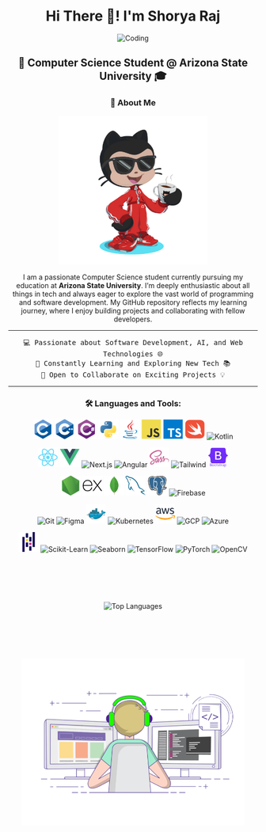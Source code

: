 <h1 align="center">Hi There 👋! I'm Shorya Raj</h1>

<p align="center">
  <img alt="Coding" width="500" src="https://user-images.githubusercontent.com/74038190/212749447-bfb7e725-6987-49d9-ae85-2015e3e7cc41.gif"/>
</p>

<h2 align="center">🚀 Computer Science Student @ Arizona State University 🎓</h2>


<h3 align="center"> 💬 About Me </h3> 

<p align="center">
  <img alt="Profile" width="300" src="Prof-1704497048430.png"/>
</p>

<p align="center">
  I am a passionate Computer Science student currently pursuing my education at <strong>Arizona State University</strong>. I’m deeply enthusiastic about all things in tech and always eager to explore the vast world of programming and software development. My GitHub repository reflects my learning journey, where I enjoy building projects and collaborating with fellow developers.
</p>

---

<p align="center">
  <samp>
    💻 Passionate about Software Development, AI, and Web Technologies 🌐<br>
    🌱 Constantly Learning and Exploring New Tech 📚<br>
    🤝 Open to Collaborate on Exciting Projects 💡<br>
  </samp>
</p>

---

<h3 align="center">🛠️ Languages and Tools:</h3>

<p align="center">
  <!-- Programming Languages -->
  <img src="https://raw.githubusercontent.com/devicons/devicon/master/icons/c/c-original.svg" alt="C" width="40"/>
  <img src="https://raw.githubusercontent.com/devicons/devicon/master/icons/cplusplus/cplusplus-original.svg" alt="C++" width="40"/>
  <img src="https://raw.githubusercontent.com/devicons/devicon/master/icons/csharp/csharp-original.svg" alt="C#" width="40"/>
  <img src="https://raw.githubusercontent.com/devicons/devicon/master/icons/python/python-original.svg" alt="Python" width="40"/>
  <img src="https://raw.githubusercontent.com/devicons/devicon/master/icons/java/java-original.svg" alt="Java" width="40"/>
  <img src="https://raw.githubusercontent.com/devicons/devicon/master/icons/javascript/javascript-original.svg" alt="JavaScript" width="40"/>
  <img src="https://raw.githubusercontent.com/devicons/devicon/master/icons/typescript/typescript-original.svg" alt="TypeScript" width="40"/>
  <img src="https://raw.githubusercontent.com/devicons/devicon/master/icons/swift/swift-original.svg" alt="Swift" width="40"/>
  <img src="https://www.vectorlogo.zone/logos/kotlinlang/kotlinlang-icon.svg" alt="Kotlin" width="40"/>
</p>

<p align="center">
  <!-- Frontend -->
  <img src="https://raw.githubusercontent.com/devicons/devicon/master/icons/react/react-original.svg" alt="React" width="40"/>
  <img src="https://raw.githubusercontent.com/devicons/devicon/master/icons/vuejs/vuejs-original.svg" alt="Vue.js" width="40"/>
  <img src="https://cdn.worldvectorlogo.com/logos/nextjs-2.svg" alt="Next.js" width="40"/>
  <img src="https://angular.io/assets/images/logos/angular/angular.svg" alt="Angular" width="40"/>
  <img src="https://raw.githubusercontent.com/devicons/devicon/master/icons/sass/sass-original.svg" alt="Sass" width="40"/>
  <img src="https://www.vectorlogo.zone/logos/tailwindcss/tailwindcss-icon.svg" alt="Tailwind" width="40"/>
  <img src="https://raw.githubusercontent.com/devicons/devicon/master/icons/bootstrap/bootstrap-plain-wordmark.svg" alt="Bootstrap" width="40"/>
</p>

<p align="center">
  <!-- Backend & Database -->
  <img src="https://raw.githubusercontent.com/devicons/devicon/master/icons/nodejs/nodejs-original.svg" alt="Node.js" width="40"/>
  <img src="https://raw.githubusercontent.com/devicons/devicon/master/icons/express/express-original.svg" alt="Express" width="40"/>
  <img src="https://raw.githubusercontent.com/devicons/devicon/master/icons/mongodb/mongodb-original.svg" alt="MongoDB" width="40"/>
  <img src="https://raw.githubusercontent.com/devicons/devicon/master/icons/mysql/mysql-original.svg" alt="MySQL" width="40"/>
  <img src="https://raw.githubusercontent.com/devicons/devicon/master/icons/postgresql/postgresql-original.svg" alt="PostgreSQL" width="40"/>
  <img src="https://www.vectorlogo.zone/logos/firebase/firebase-icon.svg" alt="Firebase" width="40"/>
</p>

<p align="center">
  <!-- Tools & Cloud -->
  <img src="https://www.vectorlogo.zone/logos/git-scm/git-scm-icon.svg" alt="Git" width="40"/>
  <img src="https://www.vectorlogo.zone/logos/figma/figma-icon.svg" alt="Figma" width="40"/>
  <img src="https://raw.githubusercontent.com/devicons/devicon/master/icons/docker/docker-original.svg" alt="Docker" width="40"/>
  <img src="https://www.vectorlogo.zone/logos/kubernetes/kubernetes-icon.svg" alt="Kubernetes" width="40"/>
  <img src="https://raw.githubusercontent.com/devicons/devicon/master/icons/amazonwebservices/amazonwebservices-original-wordmark.svg" alt="AWS" width="40"/>
  <img src="https://www.vectorlogo.zone/logos/google_cloud/google_cloud-icon.svg" alt="GCP" width="40"/>
  <img src="https://www.vectorlogo.zone/logos/microsoft_azure/microsoft_azure-icon.svg" alt="Azure" width="40"/>
</p>

<p align="center">
  <!-- AI & Data -->
  <img src="https://raw.githubusercontent.com/devicons/devicon/master/icons/pandas/pandas-original.svg" alt="Pandas" width="40"/>
  <img src="https://upload.wikimedia.org/wikipedia/commons/0/05/Scikit_learn_logo_small.svg" alt="Scikit-Learn" width="40"/>
  <img src="https://seaborn.pydata.org/_images/logo-mark-lightbg.svg" alt="Seaborn" width="40"/>
  <img src="https://www.vectorlogo.zone/logos/tensorflow/tensorflow-icon.svg" alt="TensorFlow" width="40"/>
  <img src="https://www.vectorlogo.zone/logos/pytorch/pytorch-icon.svg" alt="PyTorch" width="40"/>
  <img src="https://www.vectorlogo.zone/logos/opencv/opencv-icon.svg" alt="OpenCV" width="40"/>
</p>


<br><br>

<div align="center" style="margin-top: 50px; margin-bottom: 50px;">
  <img width="400" src="https://github-readme-stats.vercel.app/api/top-langs/?username=x-xendrome-x&hide=HTML&langs_count=8&layout=compact&theme=react&border_radius=10&size_weight=0.5&count_weight=0.5&exclude_repo=github-readme-stats" alt="Top Languages"/>
</div>



<br><br>

<p align="center">
  <img alt="Animated Coding" width="450" src="https://raw.githubusercontent.com/zekaouinoureddine/zekaouinoureddine/main/gif3.gif" />
</p>
